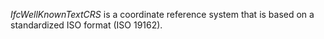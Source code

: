 _IfcWellKnownTextCRS_ is a coordinate reference system that is based on a standardized ISO format (ISO 19162).
